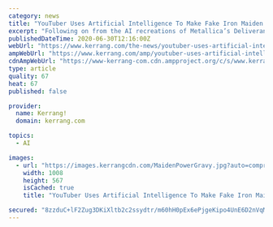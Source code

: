 ```yaml
---
category: news
title: "YouTuber Uses Artificial Intelligence To Make Fake Iron Maiden Song, Power Gravy"
excerpt: "Following on from the AI recreations of Metallica’s Deliverance Rides and Nirvana’s Smother, YouTuber and tech wizard Funk Turkey has used artificial intelligence to create a brand new Iron Maiden song"
publishedDateTime: 2020-06-30T12:16:00Z
webUrl: "https://www.kerrang.com/the-news/youtuber-uses-artificial-intelligence-to-make-fake-iron-maiden-song-power-gravy/"
ampWebUrl: "https://www.kerrang.com/amp/youtuber-uses-artificial-intelligence-to-make-fake-iron-maiden-song-power-gravy"
cdnAmpWebUrl: "https://www-kerrang-com.cdn.ampproject.org/c/s/www.kerrang.com/amp/youtuber-uses-artificial-intelligence-to-make-fake-iron-maiden-song-power-gravy"
type: article
quality: 67
heat: 67
published: false

provider:
  name: Kerrang!
  domain: kerrang.com

topics:
  - AI

images:
  - url: "https://images.kerrangcdn.com/MaidenPowerGravy.jpg?auto=compress&fit=crop&w=1008"
    width: 1008
    height: 567
    isCached: true
    title: "YouTuber Uses Artificial Intelligence To Make Fake Iron Maiden Song, Power Gravy"

secured: "8zzduC+lF2Zug3DKiXltb2c2ssydtr/m60hH0pEx6ePjgeKipo4UnE6D2nVqM5J5JiW17wHRbS3m9BfXO8uegmG0ui6anUE4qkpplt07P1PohF3shQCUrerTLnwu86vLcfg24+SqdphxtSB6+7c3kA/5Vk8bPkJ/uM+ynyZ75j+tJ87zElZuBVFHv4SeWj1HDxNpZQOOPHGV8mGezU2sAKwuyirdJjhQ5JdKflu9eMdhB01eD5Zeb2FsSpPFxCL11xB1Xe5HbWc1SFOJ0ZmHM9SYRbzhmnbYouSMx6CWog8w1vvLkrZ/suyOQeonFmtmKmb3rHFT69WqMUastOlylQ==;E78ZzTPXYkRoTzMky9jQ+g=="
---
```


